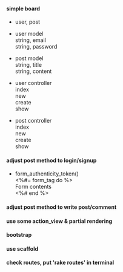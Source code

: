 #### simple board

- user, post

- user model <br>
string, email <br>
string, password

- post model <br>
string, title <br>
string, content

- user controller <br>
index <br>
new <br>
create <br>
show

- post controller <br>
index <br>
new <br>
create <br>
show

#### adjust post method to login/signup
- form_authenticity_token()<br>
<%#= form_tag do %><br>
  Form contents<br>
<%# end %><br>

#### adjust post method to write post/comment


#### use some action_view & partial rendering


#### bootstrap


#### use scaffold


#### check routes, put 'rake routes' in terminal

